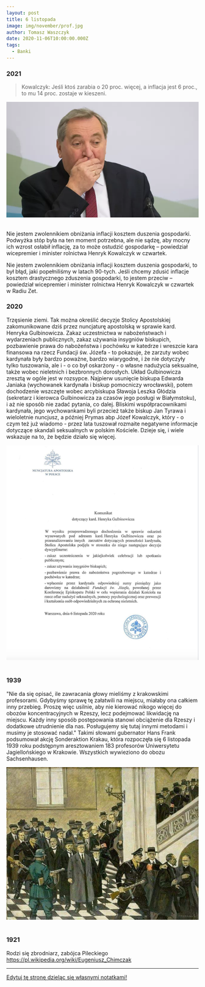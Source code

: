 ```yaml
---
layout: post
title: 6 listopada
image: img/november/prof.jpg
author: Tomasz Waszczyk
date: 2020-11-06T10:00:00.000Z
tags:
  - Banki
---
```


### 2021

> Kowalczyk: Jeśli ktoś zarabia o 20 proc. więcej, a inflacja jest 6 proc., to mu 14 proc. zostaje w kieszeni.

<img src="./img/november/kowalczyk.webp"><br><br>

Nie jestem zwolennikiem obniżania inflacji kosztem duszenia gospodarki. Podwyżka stóp była na ten moment potrzebna, ale nie sądzę, aby mocny ich wzrost osłabił inflację, za to może ostudzić gospodarkę – powiedział wicepremier i minister rolnictwa Henryk Kowalczyk w czwartek.

Nie jestem zwolennikiem obniżania inflacji kosztem duszenia gospodarki, to był błąd, jaki popełniliśmy w latach 90-tych. Jeśli chcemy zdusić inflacje kosztem drastycznego zduszenia gospodarki, to jestem przeciw – powiedział wicepremier i minister rolnictwa Henryk Kowalczyk w czwartek w Radiu Zet.

### 2020

Trzęsienie ziemi. Tak można określić decyzje Stolicy Apostolskiej zakomunikowane dziś przez nuncjaturę apostolską w sprawie kard. Henryka Gulbinowicza. Zakaz uczestnictwa w nabożeństwach i wydarzeniach publicznych, zakaz używania insygniów biskupich, pozbawienie prawa do nabożeństwa i pochówku w katedrze i wreszcie kara finansowa na rzecz Fundacji św. Józefa - to pokazuje, że zarzuty wobec kardynała były bardzo poważne, bardzo wiarygodne, i że nie dotyczyły tylko tuszowania, ale i - o co był oskarżony - o własne nadużycia seksualne, także wobec nieletnich i bezbronnych dorosłych. Układ Gulbinowicza zresztą w ogóle jest w rozsypce. Najpierw usunięcie biskupa Edwarda Janiaka (wychowanek kardynała i biskup pomocniczy wrocławski), potem dochodzenie wszczęte wobec arcybiskupa Sławoja Leszka Głódzia (sekretarz i kierowca Gulbinowicza za czasów jego posługi w Białymstoku), i aż nie sposób nie zadać pytania, co dalej. Bliskimi współpracownikami kardynała, jego wychowankami byli przecież także biskup Jan Tyrawa i wieloletnie nuncjusz, a później Prymas abp Józef Kowalczyk, który - o czym też już wiadomo - przez lata tuszował rozmaite negatywne informacje dotyczące skandali seksualnych w polskim Kościele. Dzieje się, i wiele wskazuje na to, że będzie działo się więcej.

<img src="./img/november/gulbinowicz.jpg"><br><br>

### 1939

"Nie da się opisać, ile zawracania głowy mieliśmy z krakowskimi profesorami. Gdybyśmy sprawę tę załatwili na miejscu, miałaby ona całkiem inny przebieg. Proszę więc usilnie, aby nie kierować nikogo więcej do obozów koncentracyjnych w Rzeszy, lecz podejmować likwidację na miejscu. Każdy inny sposób postępowania stanowi obciążenie dla Rzeszy i dodatkowe utrudnienie dla nas. Posługujemy się tutaj innymi metodami i musimy je stosować nadal."
Takimi słowami gubernator Hans Frank podsumował akcję Sonderaktion Krakau, która rozpoczęła się 6 listopada 1939 roku podstępnym aresztowaniem 183 profesorów Uniwersytetu Jagiellońskiego w Krakowie. Wszystkich wywieziono do obozu Sachsenhausen.

<img src="./img/november/prof.jpg"/><br><br>

### 1921

Rodzi się zbrodniarz, zabójca Pileckiego https://pl.wikipedia.org/wiki/Eugeniusz_Chimczak

---

<a href="https://github.com/TomaszWaszczyk/historia.waszczyk.com/edit/master/src/content/november-6.md" target="_blank">Edytuj tę stronę dzieląc się własnymi notatkami!</a>
